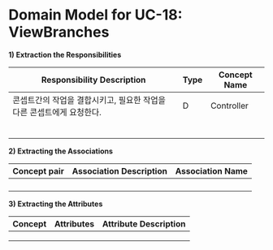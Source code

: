 # Domain Model for UC-18: ViewBranches

**1) Extraction the Responsibilities**

| Responsibility Description                                   | Type | Concept Name |
| ------------------------------------------------------------ | ---- | ------------ |
| 콘셉트간의 작업을 결합시키고, 필요한 작업을 다른 콘셉트에게 요청한다. | D | Controller   |
|                                                              |      |              |
|                                                              |      |              |
|                                                              |      |              |
|                                                              |      |              |
|                                                              |      |              |
|                                                              |      |              |

**2) Extracting the Associations**

| Concept pair | Association Description | Association Name |
| --------- | ----------------------- | ---------------- |
|              |                         |                  |
|              |                         |                  |
|              |                         |                  |
|              |                         |                  |

**3) Extracting the Attributes**

| Concept | Attributes | Attribute Description |
| ------- | ---------- | --------------------- |
|         |            |                       |
|         |            |                       |
|         |            |                       |
